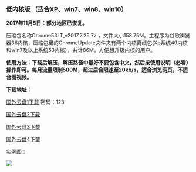 ### 低内核版 （适合XP、win7、win8、win10）

**2017年11月5日：部分地区已恢复。**

压缩包名称Chrome53LT_v2017.7.25.7z ，文件大小158.75M。主程序为谷歌浏览器36内核，压缩包里的ChromeUpdate文件夹有两个内核离线包(Xp系统49内核和win7及以上系统53内核），共计86M，方便想升级内核的用户。

**使用方法：下载后解压，解压路径中最好不要包含中文，然后按使用说明（必看）操作即可。每月流量限制500M，超过后会限速至20kb/s，适合浏览网页，不适合看视频。**

**下载地址：**

[国外云盘1下载](https://www.adrive.com/public/CBva96/Chrome53LT_v2017.7.25.7z) 密码：123

[国外云盘2下载](http://45.32.141.248:8000/f/4800358df9/)

[国外云盘3下载](http://108.61.224.82:8000/f/a4055a64f1/)

[国外云盘4下载](https://yadi.sk/d/Y4mftjr43Prrco)

实例图：

![](https://raw.githubusercontent.com/Alvin9999/pac2/master/53LT002.PNG)

